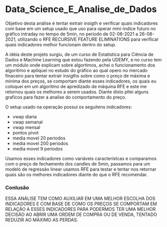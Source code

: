 # Data_Science_E_Analise_de_Dados

Objetivo desta análise é tentar extrair insigth e  verificar quais indicadores com base em um setup usado que uso para operar mini-indíce futuro no gráfico intraday no tempo de 5min, no período de 02-08-2021 a 26-08-2021, utilizando o RFE RECURSIVE FEATURE ELIMINATIONS para verificar quais indicadores melhor funcionam dentro do setup.

A idéia deste projeto surgiu, de um curso de Estatística para Ciência de Dados e Machine Learning que estou fazendo pela UDEMY, e no curso tem um módulo onde explicam sobre algortimos, achei o funcionamento dos algoritimo e apliquei no estudo do gráfico ao qual opero no mercado finaceiro para tentar extrair insigths sobre como o preço de máxima e mínima dos preços, se comportam diante esses indicadores, os quais eu coloquei em um algoritmo de apredizado de máquina RFE e este me retornou quais os melhores a serem usados. Diante disto pltei alguns graficos para fazer a analise do comportamento do preço.

O setup usado na operação possui os seguitens indicadores:
- vwap diaria
- vwap semanal
- vwap mensal
- pontos pivot
- media movel 20 periodos
- media movel 200 periodos
- media movel 9 periodos

Usamos esses indicadores como variáveis característcas e comparamos com o preço de fechamento dos candles de 5min, passamos para um modelo de regressão linear usamos RFE para testar e tentar nos retornar quais são os melhores indicadores diante do que o RFE recomendar.

### Conlusão

ESSA ANÁLISE TEM COMO AUXILIAR EM UMA MELHOR ESCOLHA DOS INDICADORES E COM BASE DE COMO OS PREÇOS SE COMPORTAM EM RELAÇÃO A ESSES INDICADORES PARA PODERMOS TER UMA MELHOR DECISÃO AO ABRIR UMA ORDEM DE COMPRA OU DE VENDA, TENTADO REDUZIR AO MÁXIMO AS PERDAS.
